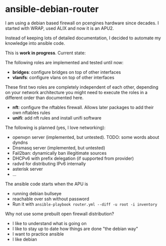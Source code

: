 # ansible-debian-router
I am using a debian based firewall on pcengines hardware since 
decades. I started with WRAP, used ALIX and now it is an APU2.

Instead of keeping lots of detailed documentation, I decided
to automate my knowledge into ansible code.

This is **work in progress**. Current state:

The following roles are implemented and tested until now:

* **bridges**: configure bridges on top of other interfaces
* **vlanifs**: configure vlans on top of other interfaces

These first two roles are completely independent of each other, depending on
your network architecture you might need to execute the roles in a different
order than documented here.

* **nft**: configure the nftables firewall. Allows later packages to add their own nftables rules
* **unifi**: add nft rules and install unifi software

The following is planned (yes, I love networking):

* openvpn server (implemented, but untested). TODO: some words about dyndns
* Dnsmasq server (implemented, but untested)
* Fail2ban: dynamically ban illegitimate sources
* DHCPv6 with prefix delegation (if supported from provider)
* radvd for distributing IPv6 internally
* asterisk server
* ...

The ansible code starts when the APU is 
* running debian bullseye 
* reachable over ssh without password 
* Run it with `ansible-playbook router.yml --diff -u root -i inventory`

Why not use some prebuilt open firewall distribution?
* I like to understand what is going on
* I like to stay up to date how things are done "the debian way"
* I want to practice ansible
* I like debian


